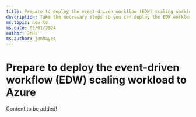 ```yaml
---
title: Prepare to deploy the event-driven workflow (EDW) scaling workload to Azure
description: Take the necessary steps so you can deploy the EDW workload in Azure.
ms.topic: how-to
ms.date: 05/01/2024
author: JnHs
ms.author: jenhayes
---
```


# Prepare to deploy the event-driven workflow (EDW) scaling workload to Azure

Content to be added!